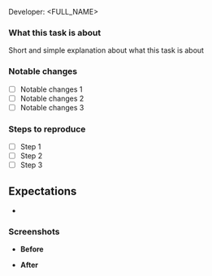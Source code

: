 Developer: <FULL_NAME>

### What this task is about

Short and simple explanation about what this task is about

### Notable changes

- [ ] Notable changes 1
- [ ] Notable changes 2
- [ ] Notable changes 3

<!-- Use this section, if it's a bug -->
<!-- You can remove it, if you don't need this section -->

### Steps to reproduce

- [ ] Step 1
- [ ] Step 2
- [ ] Step 3

<!-- Use this section, if it's a bug and you need to tell the xpectation behaviour -->
<!-- You can remove it, if you don't need this section -->

## Expectations

- <PLACEHOLDER>

<!-- Use this section if it's necessary -->
<!-- You can remove it, if you don't need this section -->

### Screenshots

- **Before**

- **After**